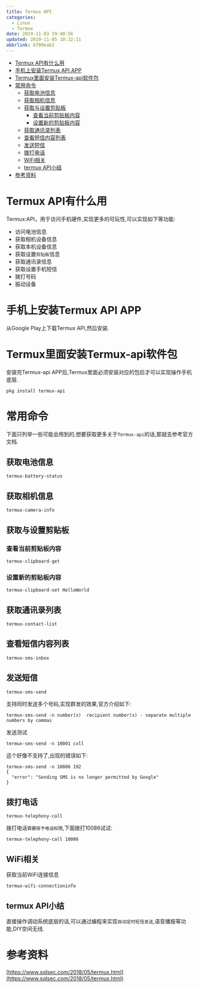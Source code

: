 ```yaml
---
title: Termux API
categories: 
  - Linux
  - Termux
date: 2019-11-03 19:40:56
updated: 2019-11-05 10:32:11
abbrlink: b709eab2
---
```

- [Termux API有什么用](/blog/b709eab2/#Termux-API有什么用)
- [手机上安装Termux API APP](/blog/b709eab2/#手机上安装Termux-API-APP)
- [Termux里面安装Termux-api软件包](/blog/b709eab2/#Termux里面安装Termux-api软件包)
- [常用命令](/blog/b709eab2/#常用命令)
    - [获取电池信息](/blog/b709eab2/#获取电池信息)
    - [获取相机信息](/blog/b709eab2/#获取相机信息)
    - [获取与设置剪贴板](/blog/b709eab2/#获取与设置剪贴板)
        - [查看当前剪贴板内容](/blog/b709eab2/#查看当前剪贴板内容)
        - [设置新的剪贴板内容](/blog/b709eab2/#设置新的剪贴板内容)
    - [获取通讯录列表](/blog/b709eab2/#获取通讯录列表)
    - [查看短信内容列表](/blog/b709eab2/#查看短信内容列表)
    - [发送短信](/blog/b709eab2/#发送短信)
    - [拨打电话](/blog/b709eab2/#拨打电话)
    - [WiFi相关](/blog/b709eab2/#WiFi相关)
    - [termux API小结](/blog/b709eab2/#termux-API小结)
- [参考资料](/blog/b709eab2/#参考资料)

<!--more-->
<script src="https://cdn.bootcss.com/jquery/3.4.0/jquery.slim.min.js"></script>
<script>$(document).ready(function () {$(".post-body > ul:nth-child(1)").hide();});</script>

<!--end-->
# Termux API有什么用 #
Termux:API，用于访问手机硬件,实现更多的可玩性,可以实现如下等功能:
- 访问电池信息
- 获取相机设备信息
- 获取本机设备信息
- 获取设置`剪贴板`信息
- 获取通讯录信息
- 获取设置手机短信
- 拨打号码
- 振动设备

# 手机上安装Termux API APP #
从Google Play上下载Termux API,然后安装.
# Termux里面安装Termux-api软件包 #
安装完Termux-api APP后,Termux里面必须安装对应的包后才可以实现操作手机底层. 
```shell
pkg install termux-api
```
# 常用命令 #
下面只列举一些可能会用到的,想要获取更多关于`Termux-api`的话,那就去参考官方文档.
## 获取电池信息 ##
```shell
termux-battery-status
```
## 获取相机信息 ##
```shell
termux-camera-info
```
## 获取与设置剪贴板 ##
### 查看当前剪贴板内容 ###
```shell
termux-clipboard-get
```
### 设置新的剪贴板内容 ###
```shell
termux-clipboard-set HelloWorld
```
## 获取通讯录列表 ##
```shell
termux-contact-list
```
## 查看短信内容列表 ##
```shell
termux-sms-inbox
```
## 发送短信 ##
```shell
termux-sms-send
```
支持同时发送多个号码,实现群发的效果,官方介绍如下:
```shell
termux-sms-send -n number(s)  recipient number(s) - separate multiple numbers by commas
```
发送测试
```shell
termux-sms-send -n 10001 cxll
```
这个好像不支持了,出现的错误如下:
```shell
termux-sms-send -n 10086 192
{
  "error": "Sending SMS is no longer permitted by Google"
}
```
## 拨打电话 ##
```shell
termux-telephony-call
```
拨打电话`需要授予电话权限`,下面拨打10086试试:
```shell
termux-telephony-call 10086
```
## WiFi相关 ##
获取当前WiFi连接信息
```shell
termux-wifi-connectioninfo
```
## termux API小结 ##
直接操作调动系统底层的话,可以通过编程来实现`自动定时短信发送`,语音播报等功能,DIY空间无线.

# 参考资料 #
[https://www.sqlsec.com/2018/05/termux.html](https://www.sqlsec.com/2018/05/termux.html)
